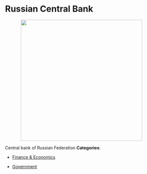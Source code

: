 # Russian Central Bank

<p align="center">
    <img width="400" src="https://raw.githubusercontent.com/awesome-apis/awesome-apis/apis/russian-federation/logo_256x256.png" />
</p>


Central bank of Russian Federation
**Categories**:

- [Finance & Economics](https://github/awesome-apis/awesome-apis#finance-and-economics)

- [Government](https://github/awesome-apis/awesome-apis#government)



